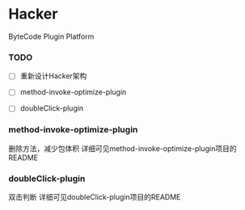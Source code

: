 # Hacker
ByteCode Plugin Platform

### TODO   
- [ ] 重新设计Hacker架构
- [ ] method-invoke-optimize-plugin
- [ ] doubleClick-plugin


### method-invoke-optimize-plugin
删除方法，减少包体积
详细可见method-invoke-optimize-plugin项目的README

### doubleClick-plugin     
双击判断
详细可见doubleClick-plugin项目的README